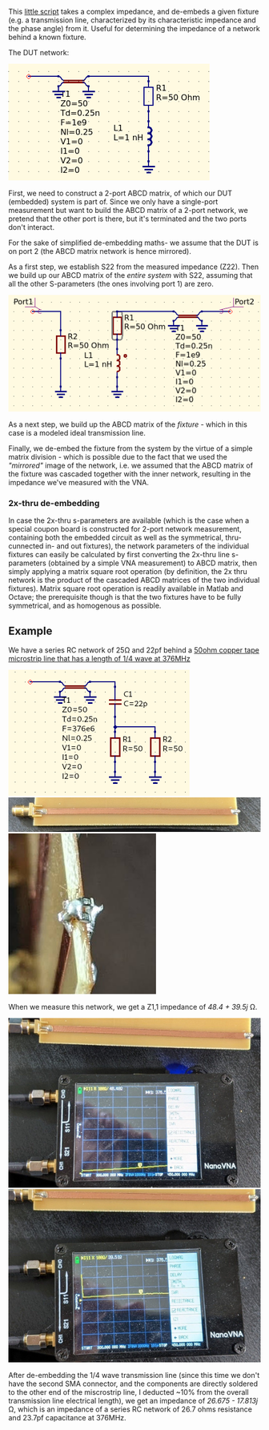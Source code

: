 This [little script](deembed.m) takes a complex impedance, and de-embeds a given fixture (e.g. a transmission line, characterized by its characteristic impedance and the phase angle) from it. Useful for determining the impedance of a network behind a known fixture.

The DUT network:

![deembed](deembed.png)

First, we need to construct a 2-port ABCD matrix, of which our DUT (embedded) system is part of. Since we only have a single-port measurement but want to build the ABCD matrix of a 2-port network, we pretend that the other port is there, but it's terminated and the two ports don't interact.

For the sake of simplified de-embedding maths- we assume that the DUT is on port 2 (the ABCD matrix network is hence mirrored).

As a first step, we establish S22 from the measured impedance (Z22). Then we build up our ABCD matrix of the *entire system* with S22, assuming that all the other S-parameters (the ones involving port 1) are zero.

![deembedmirror2](deembedmirror2.png)

As a next step, we build up the ABCD matrix of the *fixture* - which in this case is a modeled ideal transmission line.

Finally, we de-embed the fixture from the system by the virtue of a simple matrix division - which is possible due to the fact that we used the *"mirrored"* image of the network, i.e. we assumed that the ABCD matrix of the fixture was cascaded together with the inner network, resulting in the impedance we've measured with the VNA.

### 2x-thru de-embedding

In case the 2x-thru s-parameters are available (which is the case when a special coupon board is constructed for 2-port network measurement, containing both the embedded circuit as well as the symmetrical, thru-cunnected in- and out fixtures), the network parameters of the individual fixtures can easily be calculated by first converting the 2x-thru line s-parameters (obtained by a simple VNA measurement) to ABCD matrix, then simply applying a matrix square root operation (by definition, the 2x thru network is the product of the cascaded ABCD matrices of the two individual fixtures). Matrix square root operation is readily available in Matlab and Octave; the prerequisite though is that the two fixtures have to be fully symmetrical, and as homogenous as possible.

## Example

We have a series RC network of 25Ω and 22pf behind a [50ohm copper tape microstrip line that has a length of 1/4 wave at 376MHz](https://github.com/szoftveres/RF_Microwave/tree/main/Microstrip)

![exnetwork](exnetwork.png)
![exline](exline.jpg)
![exrc](exrc.jpg)

When we measure this network, we get a Z1,1 impedance of *48.4 + 39.5j* Ω.

![exreal](exreal.jpg)
![eximag](eximag.jpg)

After de-embedding the 1/4 wave transmission line (since this time we don't have the second SMA connector, and the components are directly soldered to the other end of the miscrostrip line, I deducted ~10% from the overall transmission line electrical length), we get an impedance of *26.675 - 17.813j* Ω, which is an impedance of a series RC network of 26.7 ohms resistance and 23.7pf capacitance at 376MHz.


